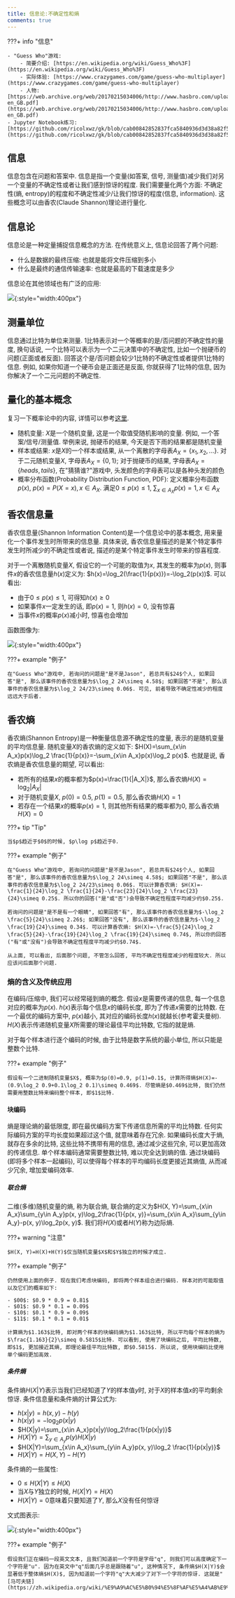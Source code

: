 ```yaml
---
title: 信息论:不确定性和熵
comments: true
---
```


???+ info "信息"

    - "Guess Who"游戏: 
        - 简要介绍: [https://en.wikipedia.org/wiki/Guess_Who%3F](https://en.wikipedia.org/wiki/Guess_Who%3F)
        - 实际体验: [https://www.crazygames.com/game/guess-who-multiplayer](https://www.crazygames.com/game/guess-who-multiplayer)
        - 人物: [https://web.archive.org/web/20170215034006/http://www.hasbro.com/upload/guesswho/GWc_Kooky-en_GB.pdf](https://web.archive.org/web/20170215034006/http://www.hasbro.com/upload/guesswho/GWc_Kooky-en_GB.pdf)
    - Jupyter Notebook练习: [https://github.com/ricolxwz/gk/blob/cab00842852837fca5840936d3d38a82f512df64/docs/%E4%BF%A1%E6%81%AF%E8%AE%BA/Module_1_notebook.ipynb](https://github.com/ricolxwz/gk/blob/cab00842852837fca5840936d3d38a82f512df64/docs/%E4%BF%A1%E6%81%AF%E8%AE%BA/Module_1_notebook.ipynb)

## 信息

信息包含在问题和答案中. 信息是指一个变量(如答案, 信号, 测量值)减少我们对另一个变量的不确定性或者让我们感到惊讶的程度. 我们需要量化两个方面: 不确定性(熵, entropy)的程度和不确定性减少/让我们惊讶的程度(信息, information). 这些概念可以由香农(Claude Shannon)理论进行量化. 

## 信息论

信息论是一种定量捕捉信息概念的方法. 在传统意义上, 信息论回答了两个问题: 

- 什么是数据的最终压缩: 也就是能将文件压缩到多小
- 什么是最终的通信传输速率: 也就是最高的下载速度是多少

信息论在其他领域也有广泛的应用: 

![](https://img.ricolxwz.io/2024/07/ee100df97b4ef95d182b80b3439e5949.webp){:style="width:400px"}

## 测量单位

信息通过比特为单位来测量. 1比特表示对一个等概率的是/否问题的不确定性的量度, 换句话说, 一个比特可以表示为一个二元决策中的不确定性, 比如一个抛硬币的问题(正面或者反面). 回答这个是/否问题会较少1比特的不确定性或者提供1比特的信息. 例如, 如果你知道一个硬币会是正面还是反面, 你就获得了1比特的信息, 因为你解决了一个二元问题的不确定性. 

## 量化的基本概念

复习一下概率论中的内容, 详情可以参考[这里](https://ml.ricolxwz.de/%E6%A6%82%E7%8E%87/%E4%B8%80%E7%BB%B4%E9%9A%8F%E6%9C%BA%E5%8F%98%E9%87%8F%E5%8F%8A%E5%85%B6%E5%88%86%E5%B8%83/).

- 随机变量: $X$是一个随机变量, 这是一个取值受随机影响的变量. 例如, 一个答案/信号/测量值. 举例来说, 抛硬币的结果, 今天是否下雨的结果都是随机变量
- 样本或结果: $x$是$X$的一个样本或结果, 从一个离散的字母表$A_X=\{x_1, x_2, ...\}$. 对于二元随机变量$X$, 字母表$A_X=\{0, 1\}$; 对于抛硬币的结果, 字母表$A_X=\{heads, tails\}$, 在"猜猜谁?"游戏中, 头发颜色的字母表可以是各种头发的颜色
- 概率分布函数(Probability Distribution Function, PDF): 定义概率分布函数$p(x)$, $p(x)=P(X=x), x\in A_X$. 满足$0\leq p(x)\leq 1$, $\sum_{x\in A_X}p(x)=1, x\in A_X$

## 香农信息量

香农信息量(Shannon Information Content)是一个信息论中的基本概念, 用来量化一个事件发生时所带来的信息量. 具体来说, 香农信息量描述的是某个特定事件发生时所减少的不确定性或者说, 描述的是某个特定事件发生时带来的惊喜程度.

对于一个离散随机变量$X$, 假设它的一个可能的取值为$x$, 其发生的概率为$p(x)$, 则事件$x$的香农信息量$h(x)$定义为: $h(x)=\log_2(\frac{1}{p(x)})=-\log_2(p(x))$. 可以看出:

- 由于$0\leq p(x)\leq 1$, 可得知$h(x)\geq 0$
- 如果事件$x$一定发生的话, 即$p(x)=1$, 则$h(x)=0$, 没有惊喜
- 当事件$x$的概率$p(x)$减小时, 惊喜也会增加

函数图像为: 

![](https://img.ricolxwz.io/2024/08/e853e09c6248971025eaa9a7704a13c7.png){:style="width:400px"}

???+ example "例子"

    在"Guess Who"游戏中, 若询问的问题是"是不是Jason", 若总共有$24$个人, 如果回答"是", 那么该事件的香农信息量为$\log_2 24\simeq 4.58$; 如果回答"不是", 那么该事件的香农信息量为$\log_2 24/23\simeq 0.06$. 可见, 前者导致不确定性减少的程度远远大于后者.

## 香农熵

香农熵(Shannon Entropy)是一种衡量信息源不确定性的度量, 表示的是随机变量的平均信息量. 随机变量$X$的香农熵的定义如下: $H(X)=\sum_{x\in A_x}p(x)\log_2 \frac{1}{p(x)}=-\sum_{x\in A_x}p(x)\log_2 p(x)$. 也就是说, 香农熵是香农信息量的期望, 可以看出: 

- 若所有的结果$x$的概率都为$p(x)=\frac{1}{|A_X|}$, 那么香农熵$H(X)=\log_2|A_X|$
- 对于随机变量$X$, $p(0) = 0.5$, $p(1)=0.5$, 那么香农熵$H(X)=1$
- 若存在一个结果$x$的概率$p(x)=1$, 则其他所有结果的概率都为$0$, 那么香农熵$H(X)=0$

???+ tip "Tip"

    当$p$趋近于$0$的时候, $p\log p$趋近于0.

???+ example "例子"

    在"Guess Who"游戏中, 若询问的问题是"是不是Jason", 若总共有$24$个人, 如果回答"是", 那么该事件的香农信息量为$\log_2 24\simeq 4.58$; 如果回答"不是", 那么该事件的香农信息量为$\log_2 24/23\simeq 0.06$. 可以计算香农熵: $H(X)=-\frac{1}{24}\log_2 \frac{1}{24}-\frac{23}{24}\log_2 \frac{23}{24}\simeq 0.25$. 所以你的回答("是"或"否")会导致不确定性程度平均减少约$0.25$.

    若询问的问题是"是不是有一个眼睛", 如果回答"有", 那么该事件的香农信息量为$-\log_2 \frac{5}{24}\simeq 2.26$; 如果回答"没有", 那么该事件的香农信息量为$-\log_2 \frac{19}{24}\simeq 0.34$. 可以计算香农熵: $H(X)=-\frac{5}{24}\log_2 \frac{5}{24}-\frac{19}{24}\log_2 \frac{19}{24}\simeq 0.74$, 所以你的回答("有"或"没有")会导致不确定性程度平均减少约$0.74$.

    从上面, 可以看出, 后面那个问题, 不管怎么回答, 平均不确定性程度减少的程度较大. 所以应该问后面那个问题.

### 熵的含义及传统应用

在编码/压缩中, 我们可以经常碰到熵的概念. 假设$x$是需要传递的信息, 每一个信息对应的概率为$p(x)$. $h(x)$表示每个信息$x$的编码长度, 即为了传递$x$需要的比特数. 在一个最优的编码方案中, $p(x)$越小, 其对应的编码长度$h(x)$就越长(参考霍夫曼树). $H(X)$表示传递随机变量$X$所需要的理论最佳平均比特数, 它指的就是熵.

对于每个样本进行逐个编码的时候, 由于比特是数字系统的最小单位, 所以只能是整数个比特.

???+ example "例子"

    假设有一个二进制随机变量$X$, 概率为$p(0)=0.9, p(1)=0.1$, 计算所得熵$H(X)=-(0.9\log_2 0.9+0.1\log_2 0.1)\simeq 0.469$. 尽管熵是$0.469$比特, 我们仍然需要用整数比特来编码整个样本, 即$1$比特.

#### 块编码

熵是理论熵的最低限度, 即在最优编码方案下传递信息所需的平均比特数. 任何实际编码方案的平均长度如果超过这个值, 就意味着存在冗余. 如果编码长度大于熵, 就存在多余的比特, 这些比特不携带有用的信息, 通过减少这些冗余, 可以更加高效的传递信息. 单个样本编码通常需要整数比特, 难以完全达到熵的值. 通过块编码(即将多个样本一起编码), 可以使得每个样本的平均编码长度更接近其熵值, 从而减少冗余, 增加爱编码效率.

##### 联合熵

二维(多维)随机变量的熵, 称为联合熵, 联合熵的定义为$H(X, Y)=\sum_{x\in A_x}\sum_{y\in A_y}p(x, y)\log_2\frac{1}{p(x, y)}=\sum_{x\in A_x}\sum_{y\in A_y}-p(x, y)\log_2p(x, y)$. 我们将$H(X)$或者$H(Y)$称为边际熵.

???+ warning "注意"

    $H(X, Y)=H(X)+H(Y)$仅当随机变量$X$和$Y$独立的时候才成立.

???+ example "例子"

    仍然使用上面的例子. 现在我们考虑块编码, 即将两个样本组合进行编码. 样本对的可能取值以及它们的概率如下: 

    - $00$: $0.9 * 0.9 = 0.81$
    - $01$: $0.9 * 0.1 = 0.09$
    - $10$: $0.1 * 0.9 = 0.09$
    - $11$: $0.1 * 0.1 = 0.01$

    计算熵为$1.163$比特, 即对两个样本的块编码熵为$1.163$比特, 所以平均每个样本的熵为$\frac{1.163}{2}\simeq 0.5815$比特. 可以看到, 使用了块编码之后, 平均比特数, 即$1$, 更加接近其熵, 即理论最佳平均比特数, 即$0.5815$. 所以说, 使用块编码比使用单个编码更加高效. 

##### 条件熵

条件熵$H(X|Y)$表示当我们已经知道了$Y$的样本值$y$时, 对于$X$的样本值$x$的平均剩余惊讶. 条件信息量和条件熵的计算公式为:

- $h(x|y)=h(x, y)-h(y)$
- $h(x|y)=-\log_2 p(x|y)$
- $H(X|y)=\sum_{x\in A_x}p(x|y)\log_2\frac{1}{p(x|y)}$
- $H(X|Y)=\sum_{y\in A_y}p(y)H(X|y)$
- $H(X|Y)=\sum_{x\in A_x}\sum_{y\in A_y}p(x, y)\log_2 \frac{1}{p(x|y)}$
- $H(X|Y)=H(X, Y)-H(Y)$

条件熵的一些属性:

- $0\leq H(X|Y)\leq H(X)$
- 当$X$与$Y$独立的时候, $H(X|Y)=H(X)$
- $H(X|Y)=0$意味着只要知道了$Y$, 那么$X$没有任何惊讶

文式图表示:

![](https://img.ricolxwz.io/2024/08/c2e19c07e7381c048c819d78f8526aff.png){:style="width:400px"}

???+ example "例子"

    假设我们正在编码一段英文文本, 且我们知道前一个字符是字母"q", 则我们可以高度确定下一个字符是"u". 因为在英文中"q"后面几乎总是跟随着"u", 这种情况下, 条件熵$H(X|Y)$会显著低于整体熵$H(X)$, 因为知道前一个字符"q"大大减少了对下一个字符的惊讶. 这就是"[马可夫链](https://zh.wikipedia.org/wiki/%E9%A9%AC%E5%B0%94%E5%8F%AF%E5%A4%AB%E9%93%BE)".